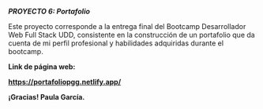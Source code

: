 ***PROYECTO 6: Portafolio***


Este proyecto corresponde a la entrega final del Bootcamp Desarrollador Web Full Stack UDD, consistente en la construcción de un portafolio que da cuenta de mi perfil profesional y habilidades adquiridas durante el bootcamp.

**Link de página web:**

**https://portafoliopgg.netlify.app/**

**¡Gracias! Paula García.**

